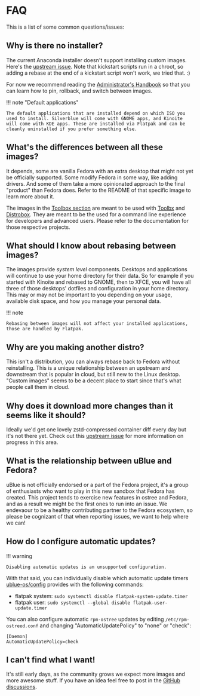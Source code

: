 # FAQ

This is a list of some common questions/issues:

## Why is there no installer?

The current Anaconda installer doesn't support installing custom images. Here's the [upstream issue](https://bugzilla.redhat.com/show_bug.cgi?id=2125655). Note that kickstart scripts run in a chroot, so adding a rebase at the end of a kickstart script won't work, we tried that. :) 

For now we recommend reading the [Administrator's Handbook](https://coreos.github.io/rpm-ostree/administrator-handbook/) so that you can learn how to pin, rollback, and switch between images. 

!!! note "Default applications"

    The default applications that are installed depend on which ISO you used to install. Silverblue will come with GNOME apps, and Kinoite will come with KDE apps. These are installed via Flatpak and can be cleanly uninstalled if you prefer something else.

## What's the differences between all these images?

It depends, some are vanilla Fedora with an extra desktop that might not yet be officially supported.
Some modify Fedora in some way, like adding drivers.
And some of them take a more opinionated approach to the final "product" than Fedora does.
Refer to the README of that specific image to learn more about it.

The images in the [Toolbox section](https://ublue.it/toolboxes/) are meant to be used with [Toolbx](https://containertoolbx.org/) and [Distrobox](https://github.com/89luca89/distrobox).
They are meant to be the used for a command line experience for developers and advanced users.
Please refer to the documentation for those respective projects.

## What should I know about rebasing between images? 

The images provide _system level_ components.
Desktops and applications will continue to use your home directory for their data.
So for example if you started with Kinoite and rebased to GNOME, then to XFCE, you will have all three of those desktops' dotfiles and configuration in your home directory.
This may or may not be important to you depending on your usage, available disk space, and how you manage your personal data. 

!!! note

    Rebasing between images will not affect your installed applications, those are handled by Flatpak.
    
## Why are you making another distro?

This isn't a distribution, you can always rebase back to Fedora without reinstalling.
This is a unique relationship between an upstream and downstream that is popular in cloud, but still new to the Linux desktop.
"Custom images" seems to be a decent place to start since that's what people call them in cloud.

## Why does it download more changes than it seems like it should?

Ideally we'd get one lovely zstd-compressed container diff every day but it's not there yet.
Check out this [upstream issue](https://github.com/coreos/rpm-ostree/issues/4012) for more information on progress in this area.

## What is the relationship between uBlue and Fedora?

uBlue is not officially endorsed or a part of the Fedora project, it's a group of enthusiasts who want to play in this new sandbox that Fedora has created.
This project tends to exercise new features in ostree and Fedora, and as a result we might be the first ones to run into an issue.
We endevaour to be a healthy contributing partner to the Fedora ecosystem, so please be cognizant of that when reporting issues, we want to help where we can!

## How do I configure automatic updates?

!!! warning

    Disabling automatic updates is an unsupported configuration.

With that said, you can individually disable which automatic update timers [ublue-os/config](https://github.com/ublue-os/config) provides with the following commands:

* flatpak system: `sudo systemctl disable flatpak-system-update.timer`
* flatpak user: `sudo systemctl --global disable flatpak-user-update.timer`

You can also configure automatic `rpm-ostree` updates by editing `/etc/rpm-ostreed.conf` and changing "AutomaticUpdatePolicy" to "none" or "check":

```
[Daemon]
AutomaticUpdatePolicy=check
```

## I can't find what I want!

It's still early days, as the community grows we expect more images and more awesome stuff.
If you have an idea feel free to post in the [GitHub discussions](https://github.com/orgs/ublue-os/discussions).
